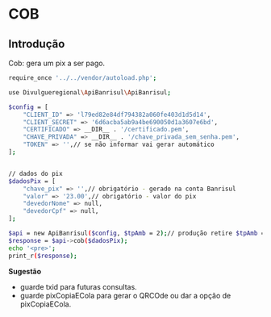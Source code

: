 # COB

## Introdução

Cob: gera um pix a ser pago.

```bash
require_once '../../vendor/autoload.php';

use Divulgueregional\ApiBanrisul\ApiBanrisul;

$config = [
    "CLIENT_ID" => 'l79ed82e84df794382a060fe403d1d5d14',
    "CLIENT_SECRET" => '6d6acba5ab9a4be690050d1a3607e6bd',
    "CERTIFICADO" => __DIR__ . '/certificado.pem',
    "CHAVE_PRIVADA" => __DIR__ . '/chave_privada_sem_senha.pem',
    "TOKEN" => '',// se não informar vai gerar automático
];


// dados do pix
$dadosPix = [
    "chave_pix" => '',// obrigatório - gerado na conta Banrisul
    "valor" => '23.00',// obrigatório - valor do pix
    "devedorNome" => null,
    "devedorCpf" => null,
];

$api = new ApiBanrisul($config, $tpAmb = 2);// produção retire $tpAmb = 2
$response = $api->cob($dadosPix);
echo '<pre>';
print_r($response);
```

**Sugestão**

- guarde txid para futuras consultas.<br>
- guarde pixCopiaECola para gerar o QRCOde ou dar a opção de pixCopiaECola.<br>
